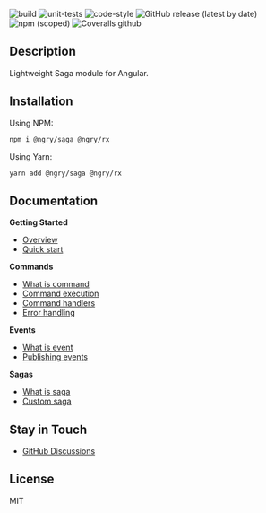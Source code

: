 ![build](https://github.com/ngry-project/saga/workflows/build/badge.svg?branch=master)
![unit-tests](https://github.com/ngry-project/saga/workflows/unit-tests/badge.svg?branch=master)
![code-style](https://github.com/ngry-project/saga/workflows/code-style/badge.svg?branch=master)
![GitHub release (latest by date)](https://img.shields.io/github/v/release/ngry-project/saga?logo=github)
![npm (scoped)](https://img.shields.io/npm/v/@ngry/saga?logo=npm)
![Coveralls github](https://img.shields.io/coveralls/github/ngry-project/saga?logo=jest)

## Description

Lightweight Saga module for Angular.

## Installation

Using NPM:

```bash
npm i @ngry/saga @ngry/rx
```

Using Yarn:

```bash
yarn add @ngry/saga @ngry/rx
```

## Documentation

**Getting Started**

* [Overview](https://github.com/ngry-project/saga/wiki/Overview)
* [Quick start](https://github.com/ngry-project/saga/wiki/Quick-start)

**Commands**

* [What is command](https://github.com/ngry-project/saga/wiki/What-is-command)
* [Command execution](https://github.com/ngry-project/saga/wiki/Command-execution)
* [Command handlers](https://github.com/ngry-project/saga/wiki/Command-handlers)
* [Error handling](https://github.com/ngry-project/saga/wiki/Error-handling)

**Events**

* [What is event](https://github.com/ngry-project/saga/wiki/What-is-event)
* [Publishing events](https://github.com/ngry-project/saga/wiki/Publishing-events)

**Sagas**

* [What is saga](https://github.com/ngry-project/saga/wiki/What-is-saga)
* [Custom saga](https://github.com/ngry-project/saga/wiki/Custom-saga)

## Stay in Touch

- [GitHub Discussions](https://github.com/ngry-project/saga/discussions)

## License

MIT
